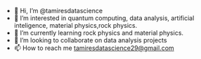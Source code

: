 - 👋 Hi, I’m @tamiresdatascience
- 👀 I’m interested in quantum computing, data analysis, artificial inteligence, material physics,rock  physics.
- 🌱 I’m currently learning rock physics and  material physics.
- 💞️ I’m looking to collaborate on data analysis projects
- 📫 How to reach me tamiresdatascience29@gmail.com

<!---
tamiresdatascience/tamiresdatascience is a ✨ special ✨ repository because its `README.md` (this file) appears on your GitHub profile.
You can click the Preview link to take a look at your changes.
--->
